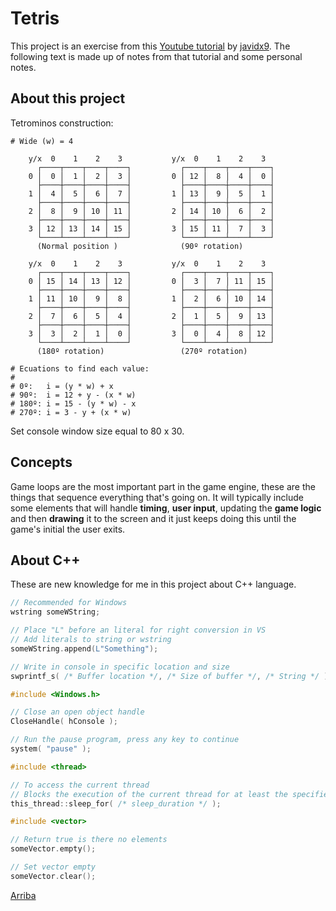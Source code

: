 # Tetris

<a id="index"></a>

This project is an exercise from this [Youtube tutorial][VideoTutorial] by [javidx9][YTChannel]. The following text is made up of notes from that tutorial and some personal notes.

## About this project

Tetrominos construction:

```
# Wide (w) = 4

    y/x  0    1    2    3           y/x  0    1    2    3
      ┌────┬────┬────┬────┐           ┌────┬────┬────┬────┐
    0 │  0 │  1 │  2 │  3 │         0 │ 12 │  8 │  4 │  0 │
      ├────┼────┼────┼────┤           ├────┼────┼────┼────┤
    1 │  4 │  5 │  6 │  7 │         1 │ 13 │  9 │  5 │  1 │
      ├────┼────┼────┼────┤           ├────┼────┼────┼────┤
    2 │  8 │  9 │ 10 │ 11 │         2 │ 14 │ 10 │  6 │  2 │
      ├────┼────┼────┼────┤           ├────┼────┼────┼────┤
    3 │ 12 │ 13 │ 14 │ 15 │         3 │ 15 │ 11 │  7 │  3 │
      └────┴────┴────┴────┘           └────┴────┴────┴────┘
      (Normal position )              (90º rotation)

    y/x  0    1    2    3           y/x  0    1    2    3
      ┌────┬────┬────┬────┐           ┌────┬────┬────┬────┐
    0 │ 15 │ 14 │ 13 │ 12 │         0 │  3 │  7 │ 11 │ 15 │
      ├────┼────┼────┼────┤           ├────┼────┼────┼────┤
    1 │ 11 │ 10 │  9 │  8 │         1 │  2 │  6 │ 10 │ 14 │
      ├────┼────┼────┼────┤           ├────┼────┼────┼────┤
    2 │  7 │  6 │  5 │  4 │         2 │  1 │  5 │  9 │ 13 │
      ├────┼────┼────┼────┤           ├────┼────┼────┼────┤
    3 │  3 │  2 │  1 │  0 │         3 │  0 │  4 │  8 │ 12 │
      └────┴────┴────┴────┘           └────┴────┴────┴────┘
      (180º rotation)                 (270º rotation)

# Ecuations to find each value:
#
# 0º:   i = (y * w) + x
# 90º:  i = 12 + y - (x * w)
# 180º: i = 15 - (y * w) - x
# 270º: i = 3 - y + (x * w)
```

Set console window size equal to 80 x 30.

## Concepts

Game loops are the most important part in the game engine, these are the things that sequence everything that's going on.
It will typically include some elements that will handle **timing**, **user input**, updating the **game logic** and then **drawing** it to the screen and it just keeps doing this until the game's initial the user exits.

## About C++

These are new knowledge for me in this project about C++ language.

```c++
// Recommended for Windows
wstring someWString;

// Place "L" before an literal for right conversion in VS
// Add literals to string or wstring
someWString.append(L"Something");

// Write in console in specific location and size
swprintf_s( /* Buffer location */, /* Size of buffer */, /* String */ );
```

```c++
#include <Windows.h>

// Close an open object handle
CloseHandle( hConsole );

// Run the pause program, press any key to continue
system( "pause" );
```

```c++
#include <thread>

// To access the current thread
// Blocks the execution of the current thread for at least the specified sleep_duration
this_thread::sleep_for( /* sleep_duration */ );
```

```c++
#include <vector>

// Return true is there no elements
someVector.empty();

// Set vector empty
someVector.clear();
```

[Arriba][Index]

<!-- TODO: Fix last piece before game over -->

[VideoTutorial]:    https://www.youtube.com/watch?v=8OK8_tHeCIA
[YTChannel]:        https://www.youtube.com/channel/UC-yuWVUplUJZvieEligKBkA
[Index]:            #index
